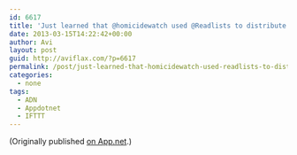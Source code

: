 ```yaml
---
id: 6617
title: 'Just learned that @homicidewatch used @Readlists to distribute their 2012 Year in Review to all their @Kickstarter backers. So great! #tw'
date: 2013-03-15T14:22:42+00:00
author: Avi
layout: post
guid: http://aviflax.com/?p=6617
permalink: /post/just-learned-that-homicidewatch-used-readlists-to-distribute-their-2012-year-in-review-to-all-their-kickstarter-backers-so-great-tw/
categories:
  - none
tags:
  - ADN
  - Appdotnet
  - IFTTT
---
```

(Originally published [on App.net](http://alpha.app.net/aviflax/post/3890177).)